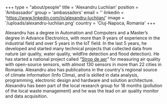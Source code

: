+++
type = "about/people"
title = 'Alexandru Luchiian'
position = 'Ambassador'
group = 'ambassadors'
email = ''
linkedin = 'https://www.linkedin.com/in/alexandru-luchiian/'
image = '/uploads/alexandru-luchiian.png'
country = 'Cluj-Napoca, Romania'
+++

Alexandru has a degree in Automation and Computers and a Master’s degree in Advance Electronics, with more than 9 years of experience in the industrial field and over 5 years in the IoT field. In the last 5 years, he developed and started many technical projects that collected data from nature (air quality, water quality, wildfire detection and flood detection). He has started a national project called “[Strop de aer](https://stropdeaer.aqi.eco/ro)” for measuring air quality with open-source sensors, with almost 130 sensors in more than 22 cities in Romania. Alexandru also has publications in the country's regional source of climate information (Info Clima), and is skilled in data analysis, programming, electronic design and hardware and solution architecture. Alexandru has been part of the local research group for 18 months (pollution of the local waste management) and he was the lead on air quality monitor and data acquisition.